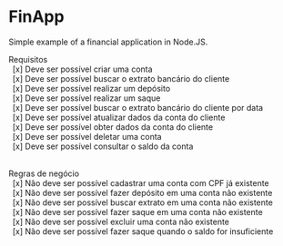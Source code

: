 # FinApp
Simple example of a financial application in Node.JS.

Requisitos <br>
&ensp;[x] Deve ser possível criar uma conta <br>
&ensp;[x] Deve ser possível buscar o extrato bancário do cliente <br>
&ensp;[x] Deve ser possível realizar um depósito <br>
&ensp;[x] Deve ser possível realizar um saque <br>
&ensp;[x] Deve ser possível buscar o extrato bancário do cliente por data <br>
&ensp;[x] Deve ser possível atualizar dados da conta do cliente <br>
&ensp;[x] Deve ser possível obter dados da conta do cliente <br>
&ensp;[x] Deve ser possível deletar uma conta <br>
&ensp;[x] Deve ser possível consultar o saldo da conta <br>

<br>
Regras de negócio <br>
&ensp;[x] Não deve ser possível cadastrar uma conta com CPF já existente <br>
&ensp;[x] Não deve ser possível fazer depósito em uma conta não existente <br>
&ensp;[x] Não deve ser possível buscar extrato em uma conta não existente <br>
&ensp;[x] Não deve ser possível fazer saque em uma conta não existente <br>
&ensp;[x] Não deve ser possível excluir uma conta não existente <br>
&ensp;[x] Não deve ser possível fazer saque quando o saldo for insuficiente <br>
